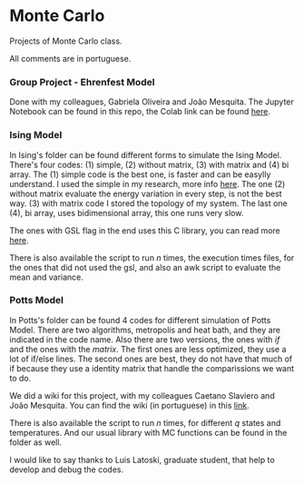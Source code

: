 # Monte Carlo

Projects of Monte Carlo class.

All comments are in portuguese.

### Group Project - Ehrenfest Model
Done with my colleagues, Gabriela Oliveira and João Mesquita. The Jupyter Notebook can be found in this repo, the Colab link can be found [here](https://colab.research.google.com/drive/1wgrEgNMEajY78lugJqVN2RftX6Z6jVJh?usp=sharing).


### Ising Model
In Ising's folder can be found different forms to simulate the Ising Model. There's four codes: (1) simple, (2) without matrix, (3) with matrix and (4) bi array. The (1) simple code is the best one, is faster and can be easylly understand. I used the simple in my research, more info [here](https://github.com/pedhmendes/spin-systems-ic). The one (2) without matrix evaluate the energy variation in every step, is not the best way. (3) with matrix code I stored the topology of my system. The last one (4), bi array, uses bidimensional array, this one runs very slow. 

The ones with GSL flag in the end uses this C library, you can read more [here](https://github.com/pedhmendes/gsl).

There is also available the script to run *n* times, the execution times files, for the ones that did not used the gsl, and also an awk script to evaluate the mean and variance.

### Potts Model
In Potts's folder can be found 4 codes for different simulation of Potts Model. There are two algorithms, metropolis and heat bath, and they are indicated in the code name. Also there are two versions, the ones with *if* and the ones with the *matrix*. The first ones are less optimized, they use a lot of if/else lines. The second ones are best, they do not have that much of if because they use a identity matrix that handle the comparissions we want to do. 

We did a wiki for this project, with my colleagues Caetano Slaviero and João Mesquita. You can find the wiki (in portuguese) in this [link](https://fiscomp.if.ufrgs.br/index.php/Modelo_de_Potts_2D). 

There is also available the script to run *n* times, for different *q* states and temperatures. And our usual library with MC functions can be found in the folder as well.

I would like to say thanks to Luis Latoski, graduate student, that help to develop and debug the codes.
